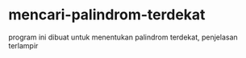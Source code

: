 # mencari-palindrom-terdekat
program ini dibuat untuk menentukan palindrom terdekat, penjelasan terlampir
